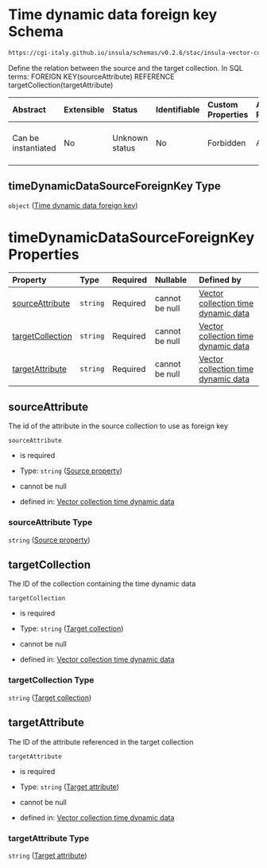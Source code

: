 # Time dynamic data foreign key Schema

```txt
https://cgi-italy.github.io/insula/schemas/v0.2.6/stac/insula-vector-collection-time-dynamic-data.schema.json#/$defs/timeDynamicDataSourceForeignKey
```

Define the relation between the source and the target collection. In SQL terms: FOREIGN KEY(sourceAttribute) REFERENCE targetCollection(targetAttribute)

| Abstract            | Extensible | Status         | Identifiable | Custom Properties | Additional Properties | Access Restrictions | Defined In                                                                                                                                             |
| :------------------ | :--------- | :------------- | :----------- | :---------------- | :-------------------- | :------------------ | :----------------------------------------------------------------------------------------------------------------------------------------------------- |
| Can be instantiated | No         | Unknown status | No           | Forbidden         | Allowed               | none                | [insula-vector-collection-time-dynamic-data.schema.json\*](schemas/stac/insula-vector-collection-time-dynamic-data.schema.json) |

## timeDynamicDataSourceForeignKey Type

`object` ([Time dynamic data foreign key](insula-vector-collection-time-dynamic-data-defs-time-dynamic-data-foreign-key.md))

# timeDynamicDataSourceForeignKey Properties

| Property                              | Type     | Required | Nullable       | Defined by                                                                                                                                                                                                                                                                                                                              |
| :------------------------------------ | :------- | :------- | :------------- | :-------------------------------------------------------------------------------------------------------------------------------------------------------------------------------------------------------------------------------------------------------------------------------------------------------------------------------------- |
| [sourceAttribute](#sourceattribute)   | `string` | Required | cannot be null | [Vector collection time dynamic data](insula-vector-collection-time-dynamic-data-defs-time-dynamic-data-foreign-key-properties-source-property.md)    |
| [targetCollection](#targetcollection) | `string` | Required | cannot be null | [Vector collection time dynamic data](insula-vector-collection-time-dynamic-data-defs-time-dynamic-data-foreign-key-properties-target-collection.md) |
| [targetAttribute](#targetattribute)   | `string` | Required | cannot be null | [Vector collection time dynamic data](insula-vector-collection-time-dynamic-data-defs-time-dynamic-data-foreign-key-properties-target-attribute.md)   |

## sourceAttribute

The id of the attribute in the source collection to use as foreign key

`sourceAttribute`

* is required

* Type: `string` ([Source property](insula-vector-collection-time-dynamic-data-defs-time-dynamic-data-foreign-key-properties-source-property.md))

* cannot be null

* defined in: [Vector collection time dynamic data](insula-vector-collection-time-dynamic-data-defs-time-dynamic-data-foreign-key-properties-source-property.md)

### sourceAttribute Type

`string` ([Source property](insula-vector-collection-time-dynamic-data-defs-time-dynamic-data-foreign-key-properties-source-property.md))

## targetCollection

The ID of the collection containing the time dynamic data

`targetCollection`

* is required

* Type: `string` ([Target collection](insula-vector-collection-time-dynamic-data-defs-time-dynamic-data-foreign-key-properties-target-collection.md))

* cannot be null

* defined in: [Vector collection time dynamic data](insula-vector-collection-time-dynamic-data-defs-time-dynamic-data-foreign-key-properties-target-collection.md)

### targetCollection Type

`string` ([Target collection](insula-vector-collection-time-dynamic-data-defs-time-dynamic-data-foreign-key-properties-target-collection.md))

## targetAttribute

The ID of the attribute referenced in the target collection

`targetAttribute`

* is required

* Type: `string` ([Target attribute](insula-vector-collection-time-dynamic-data-defs-time-dynamic-data-foreign-key-properties-target-attribute.md))

* cannot be null

* defined in: [Vector collection time dynamic data](insula-vector-collection-time-dynamic-data-defs-time-dynamic-data-foreign-key-properties-target-attribute.md)

### targetAttribute Type

`string` ([Target attribute](insula-vector-collection-time-dynamic-data-defs-time-dynamic-data-foreign-key-properties-target-attribute.md))
